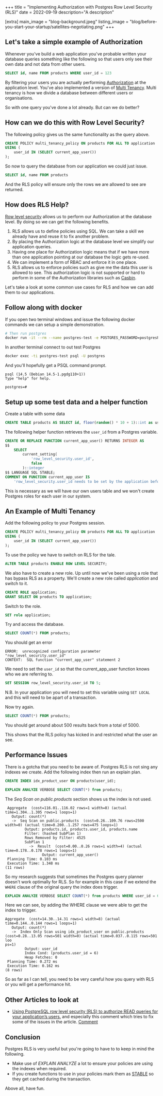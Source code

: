+++
title = "Implementing Authorization with Postgres Row Level Security (RLS)"
date = 2022-09-19
description="A description"

[extra]
main_image = "blog-background.jpeg"
listing_image = "blog/before-you-start-your-startup/satellites-negotiating.png"
+++

## Let's take a simple example of Authorization

Whenever you've build a web application you've probable written your database queries something like the following so that users only see their own data and not data from other users.

```sql
SELECT id, name FROM products WHERE user_id = 123
```

By filtering your users you are actually performing [Authorization](https://en.wikipedia.org/wiki/Authorization) at the application level. You've also implemented a version of [Multi Tenancy](https://en.wikipedia.org/wiki/Multitenancy). Multi tenancy is how we divide a database between different users or organisations.

So with one query you've done a lot already. But can we do better?

## How can we do this with Row Level Security?

The following  policy gives us the same functionality as the query above.

```sql
CREATE POLICY multi_tenancy_policy ON products FOR ALL TO application
USING (
    user_id IN (SELECT current_app_user())
);
```

So now to query the database from our application we could just issue.

```sql
SELECT id, name FROM products
```

And the RLS policy will ensure only the rows we are allowed to see are returned.

## How does RLS Help?

[Row level security](https://www.postgresql.org/docs/current/ddl-rowsecurity.html) allows us to perform our Authorization at the database level. By doing so we can get the following benefits.

1. RLS allows us to define policies using SQL. We can take a skill we already have and reuse it to fix another problem.
1. By placing the Authorization logic at the database level we simplify our application queries.
1. Having one place for Authorization logic means that if we have more than one application pointing at our database the logic gets re-used.
1. We can implement a form of RBAC and enforce it in one place.
1. RLS allows us to enforce policies such as give me the data this user is allowed to see. This authorization logic is not supported or hard to perform in some of the Authorization libraries such as [Casbin](https://casbin.org/).

Let's take a look at some common use cases for RLS and how we can add them to our applications.

## Follow along with docker

If you open two terminal windows and issue the following docker commands we can setup a simple demonstration.

```sh
# Then run postgres
docker run -it --rm --name postgres-test -e POSTGRES_PASSWORD=postgresPW postgres
```

In another terminal connect to out test Postgres

```sh
docker exec -ti postgres-test psql -U postgres
```

And you'll hopefully get a PSQL command prompt.

```
psql (14.5 (Debian 14.5-1.pgdg110+1))
Type "help" for help.

postgres=#
```

## Setup up some test data and a helper function

Create a table with some data

```sql
CREATE TABLE products AS SELECT id, floor(random() * 10 + 1)::int as user_id, md5(random()::text) AS name FROM generate_Series(1,5000) id;
```

The following helper function retrieves the `user_id` from a Postgres variable.

```sql
CREATE OR REPLACE FUNCTION current_app_user() RETURNS INTEGER AS 
$$ 
    SELECT
        current_setting(
            'row_level_security.user_id',
            false
        )::integer 
$$ LANGUAGE SQL STABLE;
COMMENT ON FUNCTION current_app_user IS 
    'row_level_security.user_id needs to be set by the application before accessing the database.';
```

This is necessary as we will have our own users table and we won't create Postgres roles for each user in our system.

## An Example of Multi Tenancy

Add the following policy to your Postgres session.

```sql
CREATE POLICY multi_tenancy_policy ON products FOR ALL TO application
USING (
    user_id IN (SELECT current_app_user())
);
```

To use the policy we have to switch on RLS for the tale. 

```sql
ALTER TABLE products ENABLE ROW LEVEL SECURITY;
```

We also have to create a new role. Up until now we've been using a role that has bypass RLS as a property. We'll create a new role called *application* and switch to it.

```sql
CREATE ROLE application;
GRANT SELECT ON products TO application;
```

Switch to the role.

```sql
SET role application;
```

Try and access the database.

```sql
SELECT COUNT(*) FROM products;
```

You should get an error

```
ERROR:  unrecognized configuration parameter "row_level_security.user_id"
CONTEXT:  SQL function "current_app_user" statement 2
```

We need to set the `user_id` so that the current_app_user function knows who we are referring to.

```sql
SET SESSION row_level_security.user_id TO 5;
```

N.B. In your application you will need to set this variable using `SET LOCAL` and this will need to be apart of a transaction.

Now try again.

```sql
SELECT COUNT(*) FROM products;
```

You should get around about 500 results back from a total of 5000.

This shows that the RLS policy has kicked in and restricted what the user an see.

## Performance Issues

There is a gotcha that you need to be aware of. Postgres RLS is not sing any indexes we create. Add the following index then run an explain plan.

```sql
CREATE INDEX idx_product_user ON products(user_id);
```

```sql
EXPLAIN ANALYZE VERBOSE SELECT COUNT(*) from products;
```

The *Seq Scan on public.products* section shows us the index is not used.

```
 Aggregate  (cost=116.01..116.02 rows=1 width=8) (actual time=1.304..1.305 rows=1 loops=1)
   Output: count(*)
   ->  Seq Scan on public.products  (cost=0.26..109.76 rows=2500 width=0) (actual time=0.200..1.257 rows=475 loops=1)
         Output: products.id, products.user_id, products.name
         Filter: (hashed SubPlan 1)
         Rows Removed by Filter: 4525
         SubPlan 1
           ->  Result  (cost=0.00..0.26 rows=1 width=4) (actual time=0.178..0.178 rows=1 loops=1)
                 Output: current_app_user()
 Planning Time: 0.103 ms
 Execution Time: 1.348 ms
(11 rows)
```

So my research suggests that sometimes the Postgres query planner doesn't work optimally for RLS. So for example in this case if we extend the `WHERE` clause of the original query the index does trigger.

```sql
EXPLAIN ANALYZE VERBOSE SELECT COUNT(*) from products WHERE user_id = 6;
```

Here we can see, by adding the WHERE clause we were able to get the index to trigger.

```
Aggregate  (cost=14.30..14.31 rows=1 width=8) (actual time=0.144..0.144 rows=1 loops=1)
   Output: count(*)
   ->  Index Only Scan using idx_product_user on public.products  (cost=0.28..13.05 rows=501 width=0) (actual time=0.037..0.115 rows=501 loo
ps=1)
         Output: user_id
         Index Cond: (products.user_id = 6)
         Heap Fetches: 0
 Planning Time: 0.272 ms
 Execution Time: 0.162 ms
(8 rows)
```

So as far as I can tell, you need to be very careful how you query with RLS or you will get a performance hit.

## Other Articles to look at

* [Using PostgreSQL row level security (RLS) to authorize READ queries for your application’s users.](https://medium.com/@bartels/using-postgresql-row-level-security-rls-to-authorize-read-queries-for-your-applications-users-a2838d2afb92) and especially this comment which tries to fix some of the issues in the article. [Comment](https://medium.com/@ethanresnick/there-are-a-few-faster-ways-that-i-know-of-to-handle-the-third-case-with-rls-9d22eaa890e5)

## Conclusion

Postgres RLS is very useful but you're going to have to to keep in mind the following.

* Make use of *EXPLAIN ANALYZE* a lot to ensure your policies are using the indexes when required.
* If you create functions to use in your policies mark them as [STABLE](https://www.postgresql.org/docs/current/xfunc-volatility.html) so they get cached during the transaction.

Above all, have fun.